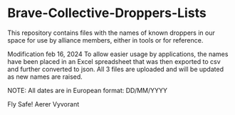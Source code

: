 # Brave-Collective-Droppers-Lists

This repository contains files with the names of known droppers in our space for use by alliance members, either in tools or for reference.

Modification feb 16, 2024
To allow easier usage by applications, the names have been placed in an Excel spreadsheet that was then exported to csv and further converted to json.
All 3 files are uploaded and will be updated as new names are raised.

NOTE: All dates are in European format: DD/MM/YYYY

Fly Safe!
Aerer Vyvorant
 
